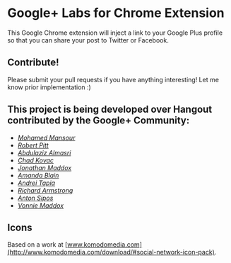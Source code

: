Google+ Labs for Chrome Extension
=====================================

This Google Chrome extension will inject a link to your Google Plus profile so
that you can share your post to Twitter or Facebook.

Contribute!
-----------------
Please submit your pull requests if you have anything interesting! Let me know
prior implementation :)

This project is being developed over Hangout contributed by the Google+ Community:
----------------------------------------------------------------------------------
- *[Mohamed Mansour](https://plus.google.com/116805285176805120365/about)*
- *[Robert Pitt](https://plus.google.com/110106586947414476573/about)*
- *[Abdulaziz Almasri](https://plus.google.com/111527885487195837091/about)*
- *[Chad Kovac](https://plus.google.com/u/0/101127986898473915473/about)*
- *[Jonathan Maddox](https://plus.google.com/u/1/104119608064940163872/about)*
- *[Amanda Blain](https://plus.google.com/107982618909749811163/about)*
- *[Andrei Tapia](https://plus.google.com/107800302718748064149/about)*
- *[Richard Armstrong](https://plus.google.com/104402405191672553545/about)*
- *[Anton Sipos](https://plus.google.com/110262116694098837533/about)*
- *[Vonnie Maddox](https://plus.google.com/105379455503573392209/about)*

Icons
------
Based on a work at [www.komodomedia.com](http://www.komodomedia.com/download/#social-network-icon-pack).

